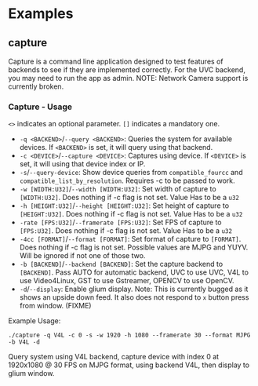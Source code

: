 # Examples 

## capture
Capture is a command line application designed to test features of backends to see if they are implemented correctly. 
For the UVC backend, you may need to run the app as admin. 
NOTE: Network Camera support is currently broken.

### Capture - Usage
`<>` indicates an optional parameter. `[]` indicates a mandatory one.
- `-q <BACKEND>`/`--query <BACKEND>`: Queries the system for available devices. If `<BACKEND>` is set, it will query using that backend.
- `-c <DEVICE>`/`--capture <DEVICE>`: Captures using device. If `<DEVICE>` is set, it will using that device index or IP.
- `-s`/`--query-device`: Show device queries from `compatible_fourcc` and `compatible_list_by_resolution`. Requires -c to be passed to work.
- `-w [WIDTH:U32]`/`--width [WIDTH:U32]`: Set width of capture to `[WIDTH:U32]`. Does nothing if -c flag is not set. Value Has to be a `u32`
- `-h [HEIGHT:U32]`/`--height [HEIGHT:U32]`: Set height of capture to `[HEIGHT:U32]`. Does nothing if -c flag is not set. Value Has to be a `u32`
- `-rate [FPS:U32]`/`--framerate [FPS:U32]`: Set FPS of capture to `[FPS:U32]`. Does nothing if -c flag is not set. Value Has to be a `u32`
- `-4cc [FORMAT]`/`--format [FORMAT]`: Set format of capture to `[FORMAT]`. Does nothing if -c flag is not set. Possible values are MJPG and YUYV. Will be ignored if not one of those two.
- `-b [BACKEND]`/`--backend [BACKEND]`: Set the capture backend to `[BACKEND]`. Pass AUTO for automatic backend, UVC to use UVC, V4L to use Video4Linux, GST to use Gstreamer, OPENCV to use OpenCV.
- `-d`/`--display`: Enable glium display. Note: This is currently bugged as it shows an upside down feed. It also does not respond to `x` button press from window. (FIXME)

Example Usage: 
```
./capture -q V4L -c 0 -s -w 1920 -h 1080 --framerate 30 --format MJPG -b V4L -d
```
Query system using V4L backend, capture device with index 0 at 1920x1080 @ 30 FPS on MJPG format, using backend V4L, then display to glium window. 
